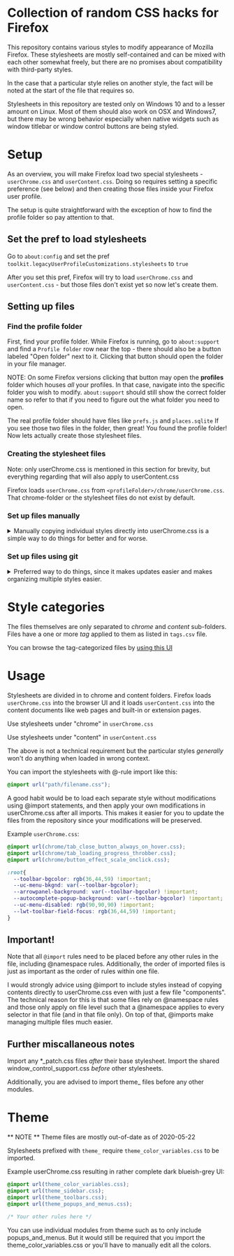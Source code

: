 # Collection of random CSS hacks for Firefox

This repository contains various styles to modify appearance of Mozilla Firefox. These stylesheets are mostly self-contained and can be mixed with each other somewhat freely, but there are no promises about compatibility with third-party styles.

In the case that a particular style relies on another style, the fact will be noted at the start of the file that requires so.

Stylesheets in this repository are tested only on Windows 10 and to a lesser amount on Linux. Most of them should also work on OSX and Windows7, but there may be wrong behavior especially when native widgets such as window titlebar or window control buttons are being styled.

# Setup

As an overview, you will make Firefox load two special stylesheets - `userChrome.css` and `userContent.css`. Doing so requires setting a specific preference (see below) and then creating those files inside your Firefox user profile.

The setup is quite straightforward with the exception of how to find the profile folder so pay attention to that.

## Set the pref to load stylesheets

Go to `about:config` and set the pref `toolkit.legacyUserProfileCustomizations.stylesheets` to `true`

After you set this pref, Firefox will try to load `userChrome.css` and `userContent.css` - but those files don't exist yet so now let's create them.

## Setting up files 

### Find the profile folder

First, find your profile folder. While Firefox is running, go to `about:support` and find a `Profile folder` row near the top - there should also be a button labeled "Open folder" next to it. Clicking that button should open the folder in your file manager.

NOTE: On some Firefox versions clicking that button may open the **profiles** folder which houses *all* your profiles. In that case, navigate into the specific folder you wish to modify. `about:support` should still show the correct folder name so refer to that if you need to figure out the what folder you need to open.

The real profile folder should have files like `prefs.js` and `places.sqlite` If you see those two files in the folder, then great! You found the profile folder! Now lets actually create those stylesheet files.

### Creating the stylesheet files

Note: only userChrome.css is mentioned in this section for brevity, but everything regarding that will also apply to userContent.css

Firefox loads `userChrome.css` from `<profileFolder>/chrome/userChrome.css`. That chrome-folder or the stylesheet files do not exist by default.

### Set up files manually

<details>
<summary>Manually copying individual styles directly into userChrome.css is a simple way to do things for better and for worse.</summary>

0. Create a new folder into the profile folder and name it `chrome`
0. Create `userChrome.css` inside that newly created chrome-folder
0. Copy-paste contents of individual .css files from this repository into your userChrome.css file (and save it of course!)
0. If Firefox is running, restart Firefox so that the changes take effect

**Pay attention to the filename** of `userChrome.css` - the file extension must be `.css` and if your file manager is hiding file extensions then you might accidentally create a file named `userChrome.css.txt` and Firefox will not load that.

In the end you should have a folder structure like this:
```
<profile_folder>
|_ chrome
|   |_ userChrome.css
|   |_ userContent.css
|_ extensions
|_ prefs.js
...
all other profile folders and files
...
```

</details>

### Set up files using git

<details>
<summary>Preferred way to do things, since it makes updates easier and makes organizing multiple styles easier.</summary>

Assumes that you have a git client installed, and that you do not already have a chrome folder in your profile. 

0. Open a command prompt / console / terminal and `cd` into the profile folder
0. Clone this repository into the profile folder
    * `git clone https://github.com/MrOtherGuy/firefox-csshacks.git chrome` on command-line
    * This should create a new folder "chrome" into your profile folder with the contents of this repository
    * (**NOTE**: if you already have "chrome" folder, then rename it before cloning. After clone is complete, just copy the *contents* of the old folder into the new chrome folder)
0. (Optional) Make a copy of `userChrome_example.css` and rename the copy to `userChrome.css`
0. `@import` individual style files into your userChrome.css
    * Notice tha any `@import`s must be placed before anything else in whatever file you are using them
    * Check userChrome_example.css for how it uses `@import`
0. If Firefox is running, restart Firefox so that the changes take effect

Afterwards, you can just use `git pull` in the "chrome" folder and it will replace your copies with up-to-date versions. `git pull` won't replace your userChrome.css file so you can safely put your own custom rules into userChrome.css directly and those won't be overwritten when you update.

</details>

# Style categories

The files themselves are only separated to *chrome* and *content* sub-folders. Files have a one or more *tag* applied to them as listed in `tags.csv` file.

You can browse the tag-categorized files by [using this UI](https://mrotherguy.github.io/firefox-csshacks/)

# Usage

Stylesheets are divided in to chrome and content folders. Firefox loads `userChrome.css` into the browser UI and it loads `userContent.css` into the content documents like web pages and built-in or extension pages.

Use stylesheets under "chrome" in `userChrome.css`

Use stylesheets under "content" in `userContent.css`

The above is not a technical requirement but the particular styles *generally* won't do anything when loaded in wrong context. 

You can import the stylesheets with @-rule import like this:

```css
@import url("path/filename.css");
```

A good habit would be to load each separate style without modifications using @import statements, and then apply your own modifications in userChrome.css after all imports. This makes it easier for you to update the files from the repository since your modifications will be preserved.

Example `userChrome.css`:

```css
@import url(chrome/tab_close_button_always_on_hover.css);
@import url(chrome/tab_loading_progress_throbber.css);
@import url(chrome/button_effect_scale_onclick.css);

:root{
  --toolbar-bgcolor: rgb(36,44,59) !important;
  --uc-menu-bkgnd: var(--toolbar-bgcolor);
  --arrowpanel-background: var(--toolbar-bgcolor) !important;
  --autocomplete-popup-background: var(--toolbar-bgcolor) !important;
  --uc-menu-disabled: rgb(90,90,90) !important;
  --lwt-toolbar-field-focus: rgb(36,44,59) !important;
}

``` 

## Important!

Note that all `@import` rules need to be placed before any other rules in the file, including @namespace rules. Additionally, the order of imported files is just as important as the order of rules within one file.

I would strongly advice using @import to include styles instead of copying contents directly to userChrome.css even with just a few file "components". The technical reason for this is that some files rely on @namespace rules and those only apply on file level such that a @namespace applies to every selector in that file (and in that file only). On top of that, @imports make managing multiple files much easier.

## Further miscallaneous notes

Import any *_patch.css files *after* their base stylesheet.
Import the shared window_control_support.css *before* other stylesheets.

Additionally, you are advised to import theme_ files before any other modules.

# Theme

** NOTE ** Theme files are mostly out-of-date as of 2020-05-22

Stylesheets prefixed with `theme_` require `theme_color_variables.css` to be imported.

Example userChrome.css resulting in rather complete dark blueish-grey UI:

```css
@import url(theme_color_variables.css);
@import url(theme_sidebar.css);
@import url(theme_toolbars.css);
@import url(theme_popups_and_menus.css);

/* Your other rules here */
```

You can use individual modules from theme such as to only include popups_and_menus. But it would still be required that you import the theme_color_variables.css or you'll have to manually edit all the colors.
